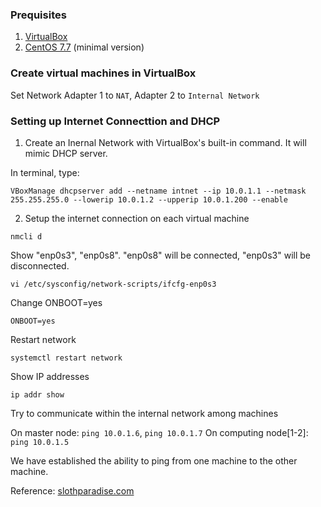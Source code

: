 ### Prequisites
1. [VirtualBox](virtualbox.org/wiki/Downloads)
2. [CentOS 7.7](http://repo1.dal.innoscale.net/centos/7.7.1908/isos/x86_64/) (minimal version)

### Create virtual machines in VirtualBox
Set Network Adapter 1 to `NAT`, Adapter 2 to `Internal Network`

### Setting up Internet Connecttion and DHCP
1. Create an Inernal Network with VirtualBox's built-in command. It will mimic DHCP server.

In terminal, type:
```
VBoxManage dhcpserver add --netname intnet --ip 10.0.1.1 --netmask 255.255.255.0 --lowerip 10.0.1.2 --upperip 10.0.1.200 --enable
```

2. Setup the internet connection on each virtual machine

```
nmcli d
```

Show "enp0s3", "enp0s8". "enp0s8" will be connected, "enp0s3" will be disconnected.

```
vi /etc/sysconfig/network-scripts/ifcfg-enp0s3
```

Change ONBOOT=yes
```
ONBOOT=yes

```
Restart network
```
systemctl restart network
```

Show IP addresses
```
ip addr show
```

Try to communicate within the internal network among machines

On master node: `ping 10.0.1.6`, `ping 10.0.1.7`
On computing node[1-2]: `ping 10.0.1.5`

We have established the ability to ping from one machine to the other machine.

Reference: [slothparadise.com](https://www.slothparadise.com/how-to-connect-virtual-machines-and-setup-nfs-server-part-1/)

